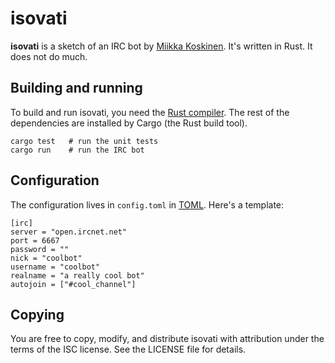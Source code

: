 # isovati

**isovati** is a sketch of an IRC bot by [Miikka Koskinen](http://miikka.me/).
It's written in Rust. It does not do much.


## Building and running

To build and run isovati, you need the [Rust compiler][rustc]. The rest of the
dependencies are installed by Cargo (the Rust build tool).

[rustc]: https://www.rust-lang.org/downloads.html

    cargo test   # run the unit tests
    cargo run    # run the IRC bot


## Configuration

The configuration lives in `config.toml` in
[TOML](https://github.com/toml-lang/toml). Here's a template:

    [irc]
    server = "open.ircnet.net"
    port = 6667
    password = ""
    nick = "coolbot"
    username = "coolbot"
    realname = "a really cool bot"
    autojoin = ["#cool_channel"]


## Copying

You are free to copy, modify, and distribute isovati with attribution under the
terms of the ISC license. See the LICENSE file for details.
